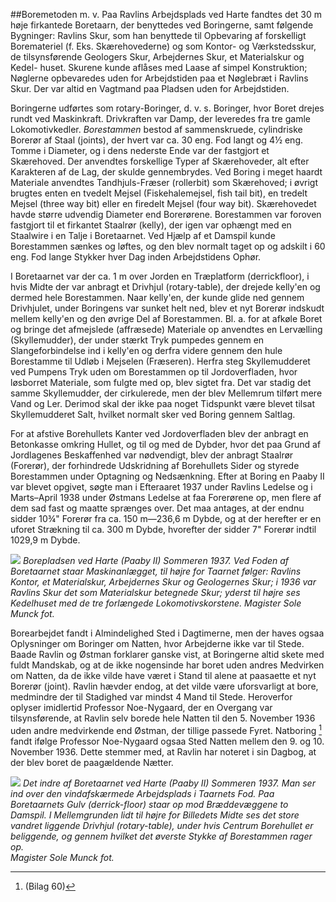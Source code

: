 ##Boremetoden m. v.
Paa Ravlins Arbejdsplads ved Harte fandtes det 30 m høje firkantede Boretaarn, der benyttedes ved Boringerne, samt følgende Bygninger: Ravlins Skur, som han benyttede til Opbevaring af forskelligt Boremateriel (f. Eks. Skærehovederne) og som Kontor- og Værkstedsskur, de tilsynsførende Geologers Skur, Arbejdernes Skur, et Materialskur og Kedel- huset. Skurene kunde aflåses med Laase af simpel Konstruktion; Nøglerne opbevaredes uden for Arbejdstiden paa et Nøglebræt i Ravlins Skur. Der var altid en Vagtmand paa Pladsen uden for Arbejdstiden.

Boringerne udførtes som rotary-Boringer, d. v. s. Boringer, hvor Boret drejes rundt ved Maskinkraft. Drivkraften var Damp, der leveredes fra tre gamle Lokomotivkedler. *Borestammen* bestod af sammenskruede, cylindriske Borerør af Staal (joints), der hvert var ca. 30 eng. Fod langt og 4½ eng. Tomme i Diameter, og i dens nederste Ende var der fastgjort et Skærehoved. Der anvendtes forskellige Typer af Skærehoveder, alt efter Karakteren af de Lag, der skulde gennembrydes. Ved Boring i meget haardt Materiale anvendtes Tandhjuls-Fræser (rollerbit) som Skærehoved; i øvrigt brugtes enten en tvedelt Mejsel (Fiskehalemejsel, fish tail bit), en tredelt Mejsel (three way bit) eller en firedelt Mejsel (four way bit). Skærehovedet havde større udvendig Diameter end Borerørene. Borestammen var foroven fastgjort til et firkantet Staalrør (kelly), der igen var ophængt med en Staalwire i en Talje i Boretaarnet. Ved Hjælp af et Damspil kunde Borestammen sænkes og løftes, og den blev normalt taget op og adskilt i 60 eng. Fod lange Stykker hver Dag inden Arbejdstidens Ophør.

I Boretaarnet var der ca. 1 m over Jorden en Træplatform (derrickfloor), i hvis Midte der var anbragt et Drivhjul (rotary-table), der drejede kelly'en og dermed hele Borestammen. Naar kelly'en, der kunde glide ned gennem Drivhjulet, under Boringens var sunket helt ned, blev et nyt Borerør indskudt mellem kelly'en og den øvrige Del af Borestammen. Bl. a. for at afkøle Boret og bringe det afmejslede (affræsede) Materiale op anvendtes en Lervælling (Skyllemudder), der under stærkt Tryk pumpedes gennem en Slangeforbindelse ind i kelly'en og derfra videre gennem den hule Borestamme til Udløb i Mejselen (Fræseren). Herfra steg Skyllemudderet ved Pumpens Tryk uden om Borestammen op til Jordoverfladen, hvor løsborret Materiale, som fulgte med op, blev sigtet fra. Det var stadig det samme Skyllemudder, der cirkulerede, men der blev Mellemrum tilført mere Vand og Ler. Derimod skal der ikke paa noget Tidspunkt være blevet tilsat Skyllemudderet Salt, hvilket normalt sker ved Boring gennem Saltlag.

For at afstive Borehullets Kanter ved Jordoverfladen blev der anbragt en Betonkasse omkring Hullet, og til og med de Dybder, hvor det paa Grund af Jordlagenes Beskaffenhed var nødvendigt, blev der anbragt Staalrør (Forerør), der forhindrede Udskridning af Borehullets Sider og styrede Borestammen under Optagning og Nedsænkning. Efter at Boring en Paaby II var blevet opgivet, søgte man i Efteraaret 1937 under Ravlins Ledelse og i Marts–April 1938 under Østmans Ledelse at faa Forerørene op, men flere af dem sad fast og maatte sprænges over. Det maa antages, at der endnu sidder 10¾" Forerør fra ca. 150 m—236,6 m Dybde, og at der herefter er en uforet Strækning til ca. 300 m Dybde, hvorefter der sidder 7" Forerør indtil 1029,9 m Dybde.

![](../billeder/borepladsen.jpeg)
*Borepladsen ved Harte (Paaby II) Sommeren 1937. Ved Foden af Boretaarnet staar Maskinanlægget, til højre for Taarnet følger: Ravlins Kontor, et Materialskur, Arbejdernes Skur og Geologernes Skur; i 1936 var Ravlins Skur det som Materialskur betegnede Skur; yderst til højre ses Kedelhuset med de tre forlængede Lokomotivskorstene. 
Magister Sole Munck fot.*

Borearbejdet fandt i Almindelighed Sted i Dagtimerne, men der haves ogsaa Oplysninger om Boringer om Natten, hvor Arbejderne ikke var til Stede. Baade Ravlin og Østman forklarer ganske vist, at Boringerne altid skete med fuldt Mandskab, og at de ikke nogensinde har boret uden andres Medvirken om Natten, da de ikke vilde have været i Stand til alene at paasaette et nyt Borerør (joint). Ravlin hævder endog, at det vilde være uforsvarligt at bore, medmindre der til Stadighed var mindst 4 Mand til Stede. Heroverfor oplyser imidlertid Professor Noe-Nygaard, der en Overgang var tilsynsførende, at Ravlin selv borede hele Natten til den 5. November 1936 uden andre medvirkende end Østman, der tillige passede Fyret. Natboring [^1] fandt ifølge Professor Noe-Nygaard ogsaa Sted Natten mellem den 9. og 10. November 1936. Dette stemmer med, at Ravlin har noteret i sin Dagbog, at der blev boret de paagældende Nætter.

![](../billeder/indre_boretaarn.jpeg)
*Det indre af Boretaarnet ved Harte (Paaby II) Sommeren 1937. Man ser ind over den vindafskærmede Arbejdsplads i Taarnets Fod. Paa Boretaarnets Gulv (derrick-floor) staar op mod Bræddevæggene to Damspil. I Mellemgrunden lidt til højre for Billedets Midte ses det store vandret liggende Drivhjul (rotary-table), under hvis Centrum Borehullet er beliggende, og gennem hvilket det øverste Stykke af Borestammen rager op.  
Magister Sole Munck fot.*

[^1]: (Bilag 60)
